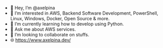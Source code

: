 - 👋 Hey, I’m @axelpina
- 👀 I’m interested in AWS, Backend Software Development, PowerShell, Linux, Windows, Docker, Open Source & more.
- 🌱 I’m currently learning how to develop using Python.
- 💬 Ask me about AWS services.
- 🫡 I’m looking to collaborate on stuffs.
- 🌐 https://www.axelpina.dev/

<!--
**axelpina/axelpina** is a ✨ _special_ ✨ repository because its `README.md` (this file) appears on your GitHub profile.

Here are some ideas to get you started:

- 🔭 I’m currently working on ...
- 🌱 I’m currently learning ...
- 👯 I’m looking to collaborate on ...
- 🤔 I’m looking for help with ...
- 💬 Ask me about ...
- 📫 How to reach me: ...
- 😄 Pronouns: ...
- ⚡ Fun fact: ...
-->
